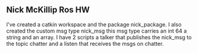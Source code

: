 ## Nick McKillip Ros HW
I've created a catkin workspace and the package nick_package. I also created the custom msg type nick_msg this msg type carries an int 64 a string and an array. I have 2 scripts a talker that publishes the nick_msg to the topic chatter and a listen that receives the msgs on chatter.
